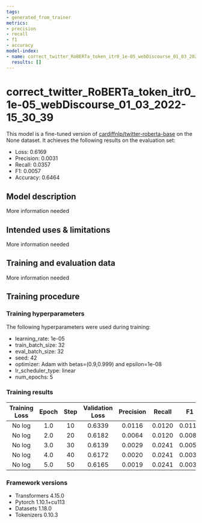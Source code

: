 ```yaml
---
tags:
- generated_from_trainer
metrics:
- precision
- recall
- f1
- accuracy
model-index:
- name: correct_twitter_RoBERTa_token_itr0_1e-05_webDiscourse_01_03_2022-15_30_39
  results: []
---
```


<!-- This model card has been generated automatically according to the information the Trainer had access to. You
should probably proofread and complete it, then remove this comment. -->

# correct_twitter_RoBERTa_token_itr0_1e-05_webDiscourse_01_03_2022-15_30_39

This model is a fine-tuned version of [cardiffnlp/twitter-roberta-base](https://huggingface.co/cardiffnlp/twitter-roberta-base) on the None dataset.
It achieves the following results on the evaluation set:
- Loss: 0.6169
- Precision: 0.0031
- Recall: 0.0357
- F1: 0.0057
- Accuracy: 0.6464

## Model description

More information needed

## Intended uses & limitations

More information needed

## Training and evaluation data

More information needed

## Training procedure

### Training hyperparameters

The following hyperparameters were used during training:
- learning_rate: 1e-05
- train_batch_size: 32
- eval_batch_size: 32
- seed: 42
- optimizer: Adam with betas=(0.9,0.999) and epsilon=1e-08
- lr_scheduler_type: linear
- num_epochs: 5

### Training results

| Training Loss | Epoch | Step | Validation Loss | Precision | Recall | F1     | Accuracy |
|:-------------:|:-----:|:----:|:---------------:|:---------:|:------:|:------:|:--------:|
| No log        | 1.0   | 10   | 0.6339          | 0.0116    | 0.0120 | 0.0118 | 0.6662   |
| No log        | 2.0   | 20   | 0.6182          | 0.0064    | 0.0120 | 0.0084 | 0.6688   |
| No log        | 3.0   | 30   | 0.6139          | 0.0029    | 0.0241 | 0.0052 | 0.6659   |
| No log        | 4.0   | 40   | 0.6172          | 0.0020    | 0.0241 | 0.0037 | 0.6622   |
| No log        | 5.0   | 50   | 0.6165          | 0.0019    | 0.0241 | 0.0036 | 0.6599   |


### Framework versions

- Transformers 4.15.0
- Pytorch 1.10.1+cu113
- Datasets 1.18.0
- Tokenizers 0.10.3
